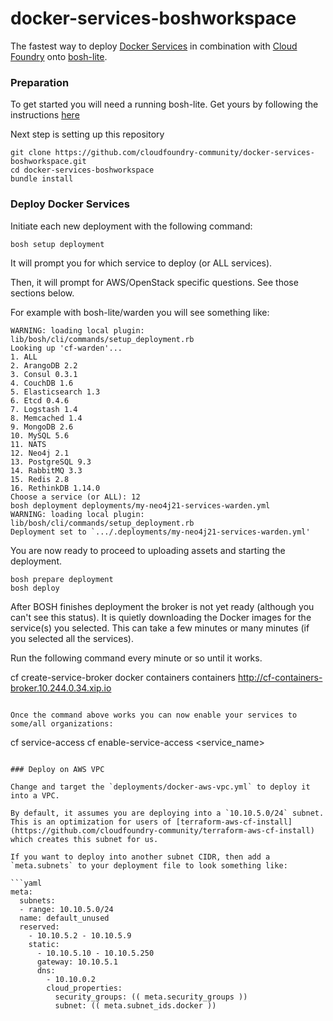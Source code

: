 docker-services-boshworkspace
=============================

The fastest way to deploy [Docker Services](https://github.com/cf-platform-eng/docker-boshrelease) in combination with [Cloud Foundry](http://www.cloudfoundry.org) onto [bosh-lite](https://github.com/cloudfoundry/bosh-lite).

### Preparation

To get started you will need a running bosh-lite. Get yours by following the instructions [here](https://github.com/cloudfoundry/bosh-lite#install-bosh-lite)

Next step is setting up this repository

```
git clone https://github.com/cloudfoundry-community/docker-services-boshworkspace.git
cd docker-services-boshworkspace
bundle install
```

### Deploy Docker Services

Initiate each new deployment with the following command:

```
bosh setup deployment
```

It will prompt you for which service to deploy (or ALL services).

Then, it will prompt for AWS/OpenStack specific questions. See those sections below.

For example with bosh-lite/warden you will see something like:

```
WARNING: loading local plugin: lib/bosh/cli/commands/setup_deployment.rb
Looking up 'cf-warden'...
1. ALL
2. ArangoDB 2.2
3. Consul 0.3.1
4. CouchDB 1.6
5. Elasticsearch 1.3
6. Etcd 0.4.6
7. Logstash 1.4
8. Memcached 1.4
9. MongoDB 2.6
10. MySQL 5.6
11. NATS
12. Neo4j 2.1
13. PostgreSQL 9.3
14. RabbitMQ 3.3
15. Redis 2.8
16. RethinkDB 1.14.0
Choose a service (or ALL): 12
bosh deployment deployments/my-neo4j21-services-warden.yml
WARNING: loading local plugin: lib/bosh/cli/commands/setup_deployment.rb
Deployment set to `.../.deployments/my-neo4j21-services-warden.yml'
```

You are now ready to proceed to uploading assets and starting the deployment.

```
bosh prepare deployment
bosh deploy
```

After BOSH finishes deployment the broker is not yet ready (although you can't see this status). It is quietly downloading the Docker images for the service(s) you selected. This can take a few minutes or many minutes (if you selected all the services).

Run the following command every minute or so until it works.

cf create-service-broker docker containers containers http://cf-containers-broker.10.244.0.34.xip.io
```

Once the command above works you can now enable your services to some/all organizations:

```
cf service-access
cf enable-service-access <service_name>
```

### Deploy on AWS VPC

Change and target the `deployments/docker-aws-vpc.yml` to deploy it into a VPC.

By default, it assumes you are deploying into a `10.10.5.0/24` subnet. This is an optimization for users of [terraform-aws-cf-install](https://github.com/cloudfoundry-community/terraform-aws-cf-install) which creates this subnet for us.

If you want to deploy into another subnet CIDR, then add a `meta.subnets` to your deployment file to look something like:

```yaml
meta:
  subnets:
  - range: 10.10.5.0/24
  name: default_unused
  reserved:
    - 10.10.5.2 - 10.10.5.9
    static:
      - 10.10.5.10 - 10.10.5.250
      gateway: 10.10.5.1
      dns:
        - 10.10.0.2
        cloud_properties:
          security_groups: (( meta.security_groups ))
          subnet: (( meta.subnet_ids.docker ))
```
